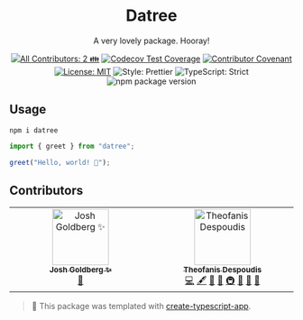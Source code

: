 <h1 align="center">Datree</h1>

<p align="center">A very lovely package. Hooray!</p>

<p align="center">
	<!-- prettier-ignore-start -->
	<!-- ALL-CONTRIBUTORS-BADGE:START - Do not remove or modify this section -->
	<a href="#contributors" target="_blank"><img alt="All Contributors: 2 👪" src="https://img.shields.io/badge/all_contributors-2_👪-21bb42.svg" /></a>
<!-- ALL-CONTRIBUTORS-BADGE:END -->
	<!-- prettier-ignore-end -->
	<a href="https://codecov.io/gh/theodesp/datree" target="_blank"><img alt="Codecov Test Coverage" src="https://codecov.io/gh/theodesp/datree/branch/main/graph/badge.svg"/></a>
	<a href="https://github.com/theodesp/datree/blob/main/.github/CODE_OF_CONDUCT.md" target="_blank"><img alt="Contributor Covenant" src="https://img.shields.io/badge/code_of_conduct-enforced-21bb42" /></a>
	<a href="https://github.com/theodesp/datree/blob/main/LICENSE.md" target="_blank"><img alt="License: MIT" src="https://img.shields.io/github/license/theodesp/datree?color=21bb42"></a>
	<img alt="Style: Prettier" src="https://img.shields.io/badge/style-prettier-21bb42.svg" />
	<img alt="TypeScript: Strict" src="https://img.shields.io/badge/typescript-strict-21bb42.svg" />
	<img alt="npm package version" src="https://img.shields.io/npm/v/create-typescript-app?color=21bb42" />
</p>

## Usage

```shell
npm i datree
```

```ts
import { greet } from "datree";

greet("Hello, world! 💖");
```

## Contributors

<!-- spellchecker: disable -->
<!-- ALL-CONTRIBUTORS-LIST:START - Do not remove or modify this section -->
<!-- prettier-ignore-start -->
<!-- markdownlint-disable -->
<table>
  <tbody>
    <tr>
      <td align="center" valign="top" width="14.28%"><a href="http://www.joshuakgoldberg.com/"><img src="https://avatars.githubusercontent.com/u/3335181?v=4?s=100" width="100px;" alt="Josh Goldberg ✨"/><br /><sub><b>Josh Goldberg ✨</b></sub></a><br /><a href="#tool-JoshuaKGoldberg" title="Tools">🔧</a></td>
      <td align="center" valign="top" width="14.28%"><a href="https://github.com/theodesp"><img src="https://avatars.githubusercontent.com/u/328805?v=4?s=100" width="100px;" alt="Theofanis Despoudis"/><br /><sub><b>Theofanis Despoudis</b></sub></a><br /><a href="https://github.com/theodesp/datree/commits?author=theodesp" title="Code">💻</a> <a href="#content-theodesp" title="Content">🖋</a> <a href="https://github.com/theodesp/datree/commits?author=theodesp" title="Documentation">📖</a> <a href="#ideas-theodesp" title="Ideas, Planning, & Feedback">🤔</a> <a href="#infra-theodesp" title="Infrastructure (Hosting, Build-Tools, etc)">🚇</a> <a href="#maintenance-theodesp" title="Maintenance">🚧</a> <a href="#projectManagement-theodesp" title="Project Management">📆</a> <a href="#tool-theodesp" title="Tools">🔧</a></td>
    </tr>
  </tbody>
</table>

<!-- markdownlint-restore -->
<!-- prettier-ignore-end -->

<!-- ALL-CONTRIBUTORS-LIST:END -->
<!-- spellchecker: enable -->

<!-- You can remove this notice if you don't want it 🙂 no worries! -->

> 💙 This package was templated with [create-typescript-app](https://github.com/JoshuaKGoldberg/create-typescript-app).
